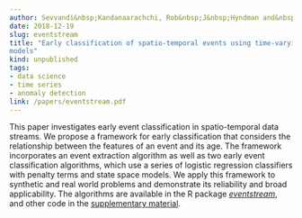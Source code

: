 ```yaml
---
author: Sevvandi&nbsp;Kandanaarachchi, Rob&nbsp;J&nbsp;Hyndman and&nbsp;Kate&nbsp;Smith&#8209;Miles
date: 2018-12-19
slug: eventstream
title: "Early classification of spatio-temporal events using time-varying
models"
kind: unpublished
tags:
- data science
- time series
- anomaly detection
link: /papers/eventstream.pdf
---
```


This paper investigates early event classification in spatio-temporal data streams. We propose a framework for early classification that considers the relationship between the features of an event and its age. The framework incorporates an event extraction algorithm as well as two early event classification algorithms, which use a series of logistic regression classifiers with penalty terms and state space models. We apply this framework to synthetic and real world problems and demonstrate its reliability and broad applicability. The algorithms are available in the R package [*eventstream*](https://github.com/sevvandi/eventstream), and other code in the [supplementary material](https://github.com/sevvandi/eventstream_paper).

